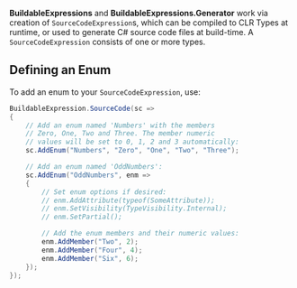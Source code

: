 **BuildableExpressions** and **BuildableExpressions.Generator** work via creation of 
`SourceCodeExpression`s, which can be compiled to CLR Types at runtime, or used to generate C# source
code files at build-time. A `SourceCodeExpression` consists of one or more types.

## Defining an Enum

To add an enum to your `SourceCodeExpression`, use:

```csharp
BuildableExpression.SourceCode(sc =>
{
    // Add an enum named 'Numbers' with the members
    // Zero, One, Two and Three. The member numeric 
    // values will be set to 0, 1, 2 and 3 automatically:
    sc.AddEnum("Numbers", "Zero", "One", "Two", "Three");

    // Add an enum named 'OddNumbers':
    sc.AddEnum("OddNumbers", enm =>
    {
        // Set enum options if desired:
        // enm.AddAttribute(typeof(SomeAttribute));
        // enm.SetVisibility(TypeVisibility.Internal);
        // enm.SetPartial();

        // Add the enum members and their numeric values:
        enm.AddMember("Two", 2);
        enm.AddMember("Four", 4);
        enm.AddMember("Six", 6);
    });
});
```
